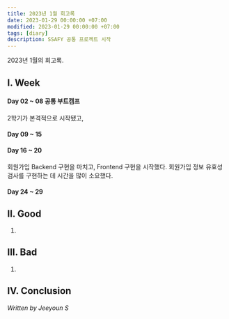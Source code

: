 ```yaml
---
title: 2023년 1월 회고록
date: 2023-01-29 00:00:00 +07:00
modified: 2023-01-29 00:00:00 +07:00
tags: [diary]
description: SSAFY 공통 프로젝트 시작
---
```


2023년 1월의 회고록.

## I. Week
#### Day 02 ~ 08 공통 부트캠프
2학기가 본격적으로 시작됐고,
#### Day 09 ~ 15  

#### Day 16 ~ 20 
회원가입 Backend 구현을 마치고, Frontend 구현을 시작했다. 회원가입 정보 유효성 검사를 구현하는 데 시간을 많이 소요했다.
#### Day 24 ~ 29


## II. Good
1.

## III. Bad
1. 

## IV. Conclusion


_Written by Jeeyoun S_
